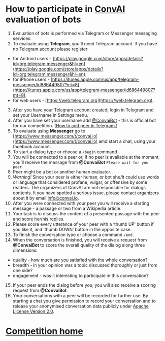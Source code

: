 # How to participate in [ConvAI](http://convai.io "The Conversational Intelligence Challenge") evaluation of bots 

1. Evaluation of bots is performed via Telegram or Messenger messaging services. 
2. To evaluate using __Telegram__, you'll need Telegram account. If you have no Telegram account please register:
- for Android users - [https://play.google.com/store/apps/details?id=org.telegram.messenger&hl=en](https://play.google.com/store/apps/details?id=org.telegram.messenger&hl=en);
- for iPhone users - [https://itunes.apple.com/us/app/telegram-messenger/id686449807?mt=8](https://itunes.apple.com/us/app/telegram-messenger/id686449807?mt=8);
- for web users - [https://web.telegram.org](https://web.telegram.org).
3. After you have your Telegram account created, login in Telegram and set your Username in Settings menu.
4. After you have set your username add [@ConvaiBot](https://web.telegram.org/#/im?p=%40ConvaiBot) - this is official bot for our competition. ([How to add peer in Telegram.](https://telegram.org/faq#q-how-do-i-invite-my-friends))
5. To evaluate using __Messenger__ go to [https://www.messenger.com/t/convai.io](https://www.messenger.com/t/convai.io) amd start a chat, using your facebook account.
6. To start a dialog type or choose a `/begin` command .
7. You will be connected to a peer or, if no peer is available at the moment, you’ll receive the message from __@ConvaiBot__ `Please wait for you peer.`
8. Peer might be a bot or another human evaluator.
9. _Warning!_ Since your peer is either human, or bot she/it could use words or language that considered profane, vulgar, or offensive by some readers. The organizers of ConvAI are not responsible for dialogs contents. It you have spotted a serious issue, please contact organizers about it by email [info@convai.io](info@convai.io).
10. After you were connected with your peer you will receive a starting message - a passage or two from a Wikipedia article.
11. Your task is to discuss the content of a presented passage with the peer and score her/his replies.
12. Please score every utterance of your peer with a ‘thumb UP’ button if you like it, and ‘thumb DOWN’ button in the opposite case.
13. To finish the conversation type or choose a command `/end`.
14. When the conversation is finished, you will receive a request from __@ConvaiBot__ to score the overall quality of the dialog along three dimensions:
- quality - how much are you satisfied with the whole conversation?
- breadth - in your opinion was a topic discussed thoroughly or just from one side?
- engagement - was it interesting to participate in this conversation?
15. If your peer ends the dialog before you, you will also receive a scoring request from __@ConvaiBot__.
16. Your conversations with a peer will be recorded for further use. By starting a chat you give permission to record your conversation and to release your anonymised conversation data publicly under [Apache License Version 2.0](https://www.apache.org/licenses/LICENSE-2.0).

# [Competition home](http://convai.io)
